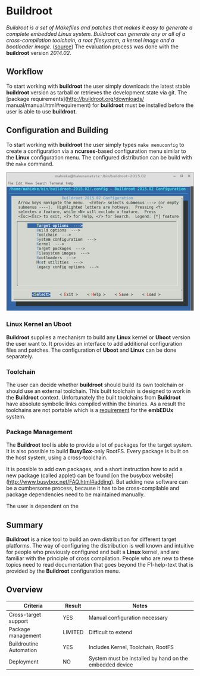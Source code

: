 # Buildroot
*Buildroot is a set of Makefiles and patches that makes it easy to generate a
complete embedded Linux system. Buildroot can generate any or all of a
cross-compilation toolchain, a root filesystem, a kernel image and a bootloader
image.* ([source](http://buildroot.uclibc.org/about.html))
The evaluation process was done with the **buildroot** version *2014.02*.

## Workflow
To start working with **buildroot** the user simply downloads the latest
stable **buildroot** version as tarball or retrieves the development state via
git. The [package requirements](http://buildroot.org/downloads/
manual/manual.html#requirement) for **buildroot** must be installed before the user
is able to use **buildroot**.


## Configuration and Building
To start working with **buildroot** the user simply types `make menuconfig` to
create a configuration via a **ncurses**-based configuration menu similar to the
**Linux** configuration menu. The configured distribution can be build with the
`make` command.

![**Buildroot** configuration via **ncurses**](background/evaluation/comparison/img/buildroot_configuration.png)

### Linux Kernel an Uboot

**Buildroot** supplies a mechanism to build any **Linux** kernel or **Uboot** version
the user want to. It provides an interface to add additional configuration
files and patches. The configuration of **Uboot** and **Linux** can be done
separately.

### Toolchain
The user can decide whether **buildroot** should build its own toolchain or 
should use an external toolchain. This built toolchain is designed to work 
in the **Buildroot** context. Unfortunately the built toolchains from
**Buildroot** have absolute symbolic links compiled within the binaries. As a
result the toolchains are not portable which is a
[requirement](../../requirements.md#lab-course-specific-requirements) for the
**embEDUx** system.


### Package Management
The **Buildroot** tool is able to provide a lot of packages for the target
system. It is also possible to build **BusyBox**-only RootFS. Every package is
built on the host system, using a cross-toolchain.

It is possible to add own packages, and a short instruction how to add a new
package (called applet) can be found [on the busybox website]
(http://www.busybox.net/FAQ.html#adding). But adding new software can be a
cumbersome process, because it has to be cross-compilable and package
dependencies need to be maintained manually.

The user is dependent on the 



## Summary
**Buildroot** is a nice tool to build an own distribution for different target
platforms. The way of configuring the distribution is well known and intuitive
for people who previously configured and built a **Linux** kernel, and are
familiar with the principle of cross compilation. People who are new to these
topics need to read documentation that goes beyond the F1-help-text that is
provided by the **Buildroot** configuration menu.


## Overview
Criteria | Result | Notes
--- | --- | ---
Cross-target support | YES | Manual configuration necessary
Package management | LIMITED | Difficult to extend
Buildroutine Automation | YES | Includes Kernel, Toolchain, RootFS
Deployment | NO | System must be installed by hand on the embedded device
